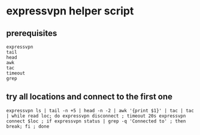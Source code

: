 # expressvpn helper script

## prerequisites

```shell
expressvpn
tail
head
awk
tac
timeout
grep
```

## try all locations and connect to the first one

```shell
expressvpn ls | tail -n +5 | head -n -2 | awk '{print $1}' | tac | tac | while read loc; do expressvpn disconnect ; timeout 20s expressvpn connect $loc ; if expressvpn status | grep -q 'Connected to' ; then break; fi ; done
```

